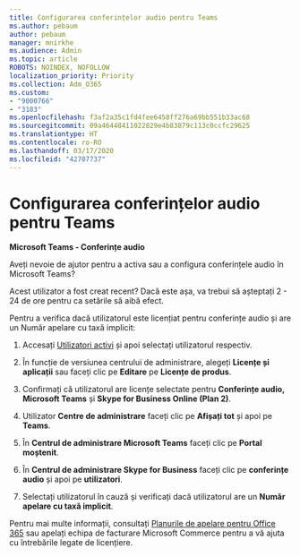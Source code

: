 ```yaml
---
title: Configurarea conferințelor audio pentru Teams
ms.author: pebaum
author: pebaum
manager: mnirkhe
ms.audience: Admin
ms.topic: article
ROBOTS: NOINDEX, NOFOLLOW
localization_priority: Priority
ms.collection: Adm_O365
ms.custom:
- "9000766"
- "3183"
ms.openlocfilehash: f3af2a35c1fd4fee6458ff276a69bb551b33ac68
ms.sourcegitcommit: 09a46448411022829e4b83879c113c0ccfc29625
ms.translationtype: HT
ms.contentlocale: ro-RO
ms.lasthandoff: 03/17/2020
ms.locfileid: "42707737"
---
```

# <a name="setup-audio-conferencing-for-teams"></a>Configurarea conferințelor audio pentru Teams

**Microsoft Teams - Conferințe audio**

Aveți nevoie de ajutor pentru a activa sau a configura conferințele audio în Microsoft Teams?

Acest utilizator a fost creat recent?  Dacă este așa, va trebui să așteptați 2 - 24 de ore pentru ca setările să aibă efect.

Pentru a verifica dacă utilizatorul este licențiat pentru conferințe audio și are un Număr apelare cu taxă implicit:

1. Accesați [Utilizatori activi](https://admin.microsoft.com/Adminportal/Home?source=applauncher#/users) și apoi selectați utilizatorul respectiv.

2. În funcție de versiunea centrului de administrare, alegeți **Licențe și aplicații** sau faceți clic pe **Editare** pe **Licențe de produs**.

3. Confirmați că utilizatorul are licențe selectate pentru **Conferințe audio, Microsoft Teams** și **Skype for Business Online (Plan 2)**.

4. Utilizator **Centre de administrare** faceți clic pe **Afișați tot** și apoi pe **Teams**.

5. În **Centrul de administrare Microsoft Teams** faceți clic pe **Portal moștenit**.

6. În **Centrul de administrare Skype for Business** faceți clic pe **conferințe audio** și apoi pe **utilizatori**.

7. Selectați utilizatorul în cauză și verificați dacă utilizatorul are un **Număr apelare cu taxă implicit**.

Pentru mai multe informații, consultați [Planurile de apelare pentru Office 365](https://docs.microsoft.com/microsoftteams/calling-plans-for-office-365) sau apelați echipa de facturare Microsoft Commerce pentru a vă ajuta cu întrebările legate de licențiere.